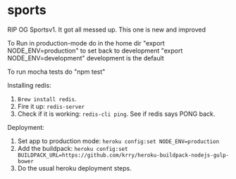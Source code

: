 sports
======

RIP OG Sportsv1. It got all messed up. This one is new and improved

To Run in production-mode do in the home dir "export NODE_ENV=production" to set back to development "export NODE_ENV=development" development is the default

To run mocha tests do "npm test"

Installing redis:

1. ```Brew install redis```.
2. Fire it up: ```redis-server```
3. Check if it is working: ```redis-cli ping```. See if redis says PONG back.


Deployment:

1. Set app to production mode: ```heroku config:set NODE_ENV=production```
2. Add the buildpack: ```heroku config:set BUILDPACK_URL=https://github.com/krry/heroku-buildpack-nodejs-gulp-bower```
3. Do the usual heroku deployment steps.